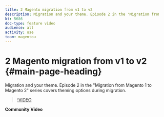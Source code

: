 ```yaml
---
title: 2 Magento migration from v1 to v2
description: Migration and your theme. Episode 2 in the "Migration from Magento 1 to Magento 2" series covers theming options during migration.
kt: 5686
doc-type: feature video
audience: all
activity: use
team: magentou
---
```


# 2 Magento migration from v1 to v2 {#main-page-heading}

Migration and your theme. Episode 2 in the "Migration from Magento 1 to Magento 2" series covers theming options during migration.

>[!VIDEO](https://video.tv.adobe.com/v/35840?quality=12&learn=on)

**Community Video**